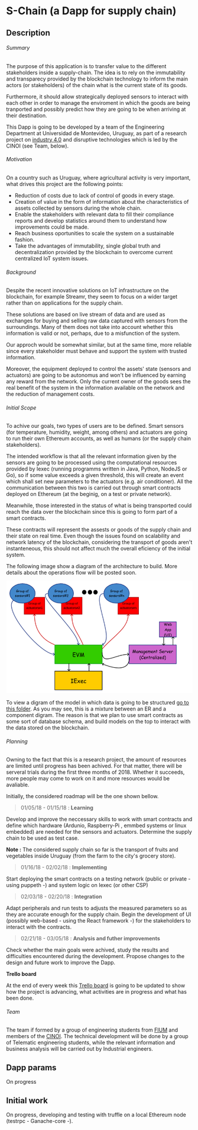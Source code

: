 # S-Chain (a Dapp for supply chain)
## Description

###### *Summary*

The purpose of this application is to transfer value to the different stakeholders inside a supply-chain. The idea is to rely on the immutability and transparecy provided by the blockchain technology to inform the main actors (or stakeholders) of the chain what is the current state of its goods.

Furthermore, it should allow strategically deployed sensors to interact with each other in order to manage the enviroment in which the goods are being tranported and possibly predict how they are going to be when arriving at their destination.

This Dapp is going to be developed by a team of the Engineering Department at Universidad de Montevideo, Uruguay, as part of a research project on [industry 4.0](https://home.kpmg.com/xx/en/home/insights/2017/10/the-industry-4-0-revolution-is-here.html) and disruptive technologies which is led by the CINOI (see Team, below). 

###### *Motivation*

On a country such as Uruguay, where agricultural activity is very important, what drives this project are the following points:

* Reduction of costs due to lack of control of goods in every stage. 
* Creation of value in the form of information about the characteristics of assets collected by sensors during the whole chain.
* Enable the stakeholders with relevant data to fill their compliance reports and develop statistics around them to understand how improvements could be made.
* Reach business oportunities to scale the system on a sustainable fashion.
* Take the advantages of immutability, single global truth and decentralization provided by the blockchain to overcome current centralized IoT system issues.

###### *Background*

Despite the recent innovative solutions on IoT infrastructure on the blockchain, for example  Streamr, they seem to focus on a wider target rather than on applications for the supply chain.

These solutions are based on live stream of data and are used as exchanges for buying and selling raw data captured with sensors from the surroundings. Many of them does not take into account whether this information is valid or not, perhaps, due to a misfunction of the system.

Our approch would be somewhat similar, but at the same time, more reliable since every stakeholder must behave and support the system with trusted information. 

Moreover, the equipment deployed to control the assets' state (sensors and actuators) are going to be autonomus and won't be influenced by earning any reward from the network. Only the current owner of the goods sees the real benefit of the system in the information available on the network and the reduction of management costs.

###### *Initial Scope*

To achive our goals, two types of users are to be defined. Smart sensors (for temperature, humidity, weight, among others) and actuators are going to run their own Ethereum accounts, as well as humans (or the supply chain stakeholders).

The intended workflow is that all the relevant information given by the sensors are going to be processed using the computational resources provided by Iexec (running programms written in Java, Python, NodeJS or Go), so if some value exceeds a given threshold, this will create an event which shall set new parameters to the actuators (e.g. air conditioner). All the communication between this two is carried out through smart contracts deployed on Ethereum (at the beginig, on a test or private network).

Meanwhile, those interested in the status of what is being transported could reach the data over the blockchain since this is going to form part of a smart contracts.

These contracts will represent the assests or goods of the supply chain and their state on real time. Even though the issues found on scalability and network latency of the blockchain, considering the transport of goods aren't instanteneous, this should not affect much the overall eficiency of the initial system.

The following image show a diagram of the architecture to build. More details about the operations flow will be posted soon.

![General architecture](./general_arch.png "General architecture")

To view a digram of the model in which data is going to be structured [go to this folder](./design/smartContractRelationships.jpg). As you may see, this is a mixture between an ER and a component digram. The reason is that we plan to use smart contracts as some sort of database schema, and build models on the top to interact with the data stored on the blockchain.

###### *Planning*

Owning to the fact that this is a research project, the amount of resources are limited until progress has been achived. For that matter, there will be serveral trials during the first three months of 2018. Whether it succeeds, more people may come to work on it and more resources would be avaliable.

Initially, the considered roadmap will be the one shown bellow.

> 01/05/18 - 01/15/18 : **Learning**

Develop and improve the neccessary skills to work with smart contracts and define which hardware (Ardunio, Raspberry-Pi , emmbed systems or linux embedded) are needed for the sensors and actuators. Determine the supply chain to be used as test case.

**Note :** The considered supply chain so far is the transport of fruits and vegetables inside Uruguay (from the farm to the city's grocery store).

> 01/16/18 - 02/02/18 : **Implementing**

Start deploying the smart contracts on a testing network (public or private - using puppeth -) and system logic on Iexec (or other CSP)

> 02/03/18 - 02/20/18 : **Integration**

Adapt peripherals and run tests to adjusts the measured parameters so as they are accurate enough for the supply chain. Begin the development of UI (possibly web-based - using the React framework -) for the stakeholders to interact with the contracts.

> 02/21/18 - 03/05/18 : **Analysis and futher improvements**

Check whether the main goals were achived, study the results and difficulties encountered during the development. Propose changes to the design and future work to improve the Dapp.

**Trello board**

At the end of every week this [Trello board](https://trello.com/b/wXZNnXtR/s-chain-a-dapp-for-supply-chain) is going to be updated to show how the project is advancing, what activities are in progress and what has been done.

###### *Team*

The team if formed by a group of engineering students from [FIUM](http://fium.um.edu.uy/) and members of the [CINOI](http://fium.um.edu.uy/produccion-academica/cinoi/). The technical development will be done by a group of Telematic engineering students, while the relevant information and business analysis will be carried out by Industrial engineers.

## Dapp params
On progress

## Initial work
On progress, developing and testing with truffle on a local Ethereum node (testrpc - Ganache-core -).

